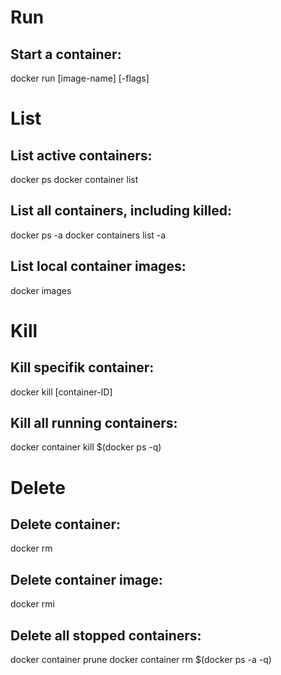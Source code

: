 # Run

## Start a container:
docker run [image-name] [-flags]



# List

## List active containers:
docker ps
docker container list

## List all containers, including killed:
docker ps -a
docker containers list -a

## List local container images:
docker images



# Kill

## Kill specifik container:
docker kill [container-ID]

## Kill all running containers:
docker container kill $(docker ps -q)



# Delete

## Delete container:
docker rm

## Delete container image:
docker rmi

## Delete all stopped containers:
docker container prune
docker container rm $(docker ps -a -q)